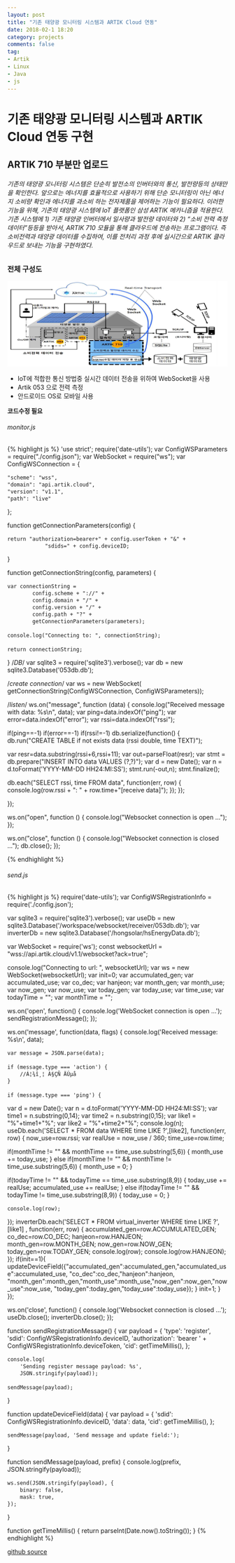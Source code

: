```yaml
---
layout: post
title: "기존 태양광 모니터링 시스템과 ARTIK Cloud 연동"
date: 2018-02-1 18:20
category: projects
comments: false
tag:
- Artik
- Linux
- Java
- js
---
```


# 기존 태양광 모니터링 시스템과 ARTIK Cloud 연동 구현 
## ARTIK 710 부분만 업로드
###### 기존의 태양광 모니터링 시스템은 단순히 발전소의 인버터와의 통신, 발전량등의 상태만을 확인한다. 앞으로는 에너지를 효율적으로 사용하기 위해 단순 모니터링이 아닌 에너지 소비량 확인과 에너지를 과소비 하는 전자제품을 제어하는 기능이 필요하다. 이러한 기능을 위해, 기존의 태양광 시스템에 IoT 플랫폼인 삼성 ARTIK 메카니즘을 적용한다. 기존 시스템에 1) 기존 태양광 인버터에서 일사량과 발전량 데이터와 2) “소비 전력 측정 데이터”등등을 받아서, ARTIK 710 모듈을 통해 클라우드에 전송하는 프로그램이다. 즉 소비전력과 태양광 데이터를 수집하여, 이를 전처리 과정 후에 실시간으로 ARTIK 클라우드로 보내는 기능을 구현하였다.  


### 전체 구성도
![전체 구성도](https://raw.githubusercontent.com/HongJeSeong/HongSolarARTIK/master/artikWhole.PNG)

- IoT에 적합한 통신 방법중 실시간 데이터 전송을 위하여 WebSocket을 사용
- Artik 053 으로 전력 측정
- 안드로이드 OS로 모바일 사용

**코드수정 필요**
###### monitor.js
{% highlight js %}
'use strict';
require('date-utils');
var ConfigWSParameters = require("./config.json");
var WebSocket = require("ws");
var ConfigWSConnection = {

    "scheme": "wss",
    "domain": "api.artik.cloud",
    "version": "v1.1",
    "path": "live"

};

function getConnectionParameters(config) {

    return "authorization=bearer+" + config.userToken + "&" +
                "sdids=" + config.deviceID;
}

function getConnectionString(config, parameters) {

    var connectionString =
            config.scheme + "://" +
            config.domain + "/" +
            config.version + "/" +
            config.path + "?" +
            getConnectionParameters(parameters);

    console.log("Connecting to: ", connectionString);

    return connectionString;

}
/*DB*/
var sqlite3 = require('sqlite3').verbose();
var db = new sqlite3.Database('053db.db');

/*create connection*/
var ws = new WebSocket(
    getConnectionString(ConfigWSConnection, ConfigWSParameters));

/*listen*/
ws.on("message", function (data) {
    console.log("Received message with data: %s\n", data);
var ping=data.indexOf("ping");
var error=data.indexOf("error");
var rssi=data.indexOf("rssi");

if(ping==-1)
if(error==-1)
if(rssi!=-1)
  db.serialize(function() {
  db.run("CREATE TABLE if not exists data (rssi double, time TEXT)");

  var resr=data.substring(rssi+6,rssi+11);
  var out=parseFloat(resr);
  var stmt = db.prepare("INSERT INTO data VALUES (?,?)");
  var d = new Date();
  var n = d.toFormat('YYYY-MM-DD HH24:MI:SS');
      stmt.run(-out,n);
      stmt.finalize();

  db.each("SELECT rssi, time FROM data", function(err, row) {
      console.log(row.rssi + ": " + row.time+"[receive data]");
  });
});

});

ws.on("open", function () {
    console.log("Websocket connection is open ...");
});

ws.on("close", function () {
    console.log("Websocket connection is closed ...");
    db.close();
});


{% endhighlight %}

###### send.js
{% highlight js %}
require('date-utils');
var ConfigWSRegistrationInfo = require('./config.json');

var sqlite3 = require('sqlite3').verbose();
var useDb = new sqlite3.Database('/workspace/websocket/receiver/053db.db');
var inverterDb = new sqlite3.Database('/hongsolar/hsEnergyData.db');

var WebSocket = require('ws');
const websocketUrl = "wss://api.artik.cloud/v1.1/websocket?ack=true";


console.log("Connecting to url: ", websocketUrl);
var ws = new WebSocket(websocketUrl);
var init=0;
        var accumulated_gen;
        var accumulated_use;
        var co_dec;
        var hanjeon;
        var month_gen;
        var month_use;
        var now_gen;
        var now_use;
        var today_gen;
        var today_use;
        var time_use;
    var todayTime = "";
    var monthTime = "";



ws.on('open', function() {
    console.log('WebSocket connection is open ...');
    sendRegistrationMessage();
});


ws.on('message', function(data, flags) {
    console.log('Received message: %s\n', data);

    var message = JSON.parse(data);

    if (message.type === 'action') {
        //Á¦¾î¸¦ À§ÇÑ ÄÚµå
    }

    if (message.type === 'ping') {

  var d = new Date();
  var n = d.toFormat('YYYY-MM-DD HH24:MI:SS');
  var time1 = n.substring(0,14);
  var time2 = n.substring(0,15);
  var like1 = "%"+time1+"%";
  var like2 = "%"+time2+"%";
console.log(n);
 useDb.each('SELECT * FROM data WHERE time LIKE ?',[like2],
 function(err, row) {
   now_use=row.rssi;
   var realUse = now_use / 360;
   time_use=row.time;

   if(monthTime != "" && monthTime == time_use.substring(5,6)) {
      month_use += today_use;
   } else if(monthTime != "" && monthTime != time_use.substring(5,6)) {
      month_use = 0;
   }

   if(todayTime != "" && todayTime == time_use.substring(8,9)) {
      today_use += realUse;
      accumulated_use += realUse;
   } else if(todayTime != "" && todayTime != time_use.substring(8,9)) {
      today_use = 0;
   }

    console.log(row);
  });
inverterDb.each('SELECT * FROM virtual_inverter WHERE time LIKE ?',[like1]
,
 function(err, row) {
        accumulated_gen=row.ACCUMULATED_GEN;
        co_dec=row.CO_DEC;
        hanjeon=row.HANJEON;
        month_gen=row.MONTH_GEN;
        now_gen=row.NOW_GEN;
        today_gen=row.TODAY_GEN;
    console.log(row);
    console.log(row.HANJEON);
  });
if(init==1){
  updateDeviceField({"accumulated_gen":accumulated_gen,"accumulated_use":accumulated_use,
"co_dec":co_dec,"hanjeon":hanjeon,
"month_gen":month_gen,"month_use":month_use,"now_gen":now_gen,"now_use":now_use,
"today_gen":today_gen,"today_use":today_use});
 }
 init=1;
}
});


ws.on('close', function() {
    console.log('Websocket connection is closed ...');
        useDb.close();
        inverterDb.close();
});



function sendRegistrationMessage() {
    var payload = {
        'type': 'register',
        'sdid': ConfigWSRegistrationInfo.deviceID,
        'authorization': 'bearer ' + ConfigWSRegistrationInfo.deviceToken,
        'cid': getTimeMillis(),
    };

    console.log(
        'Sending register message payload: %s',
        JSON.stringify(payload));

    sendMessage(payload);

}

function updateDeviceField(data) {
    var payload = {
        'sdid': ConfigWSRegistrationInfo.deviceID,
        'data': data,
        'cid': getTimeMillis(),
    };

    sendMessage(payload, 'Send message and update field:');
}

function sendMessage(payload, prefix) {
    console.log(prefix, JSON.stringify(payload));

    ws.send(JSON.stringify(payload), {
        binary: false,
        mask: true,
    });
}


function getTimeMillis() {
    return parseInt(Date.now().toString());
}
{% endhighlight %}

[github source](https://github.com/HongJeSeong/HongSolarARTIK)
